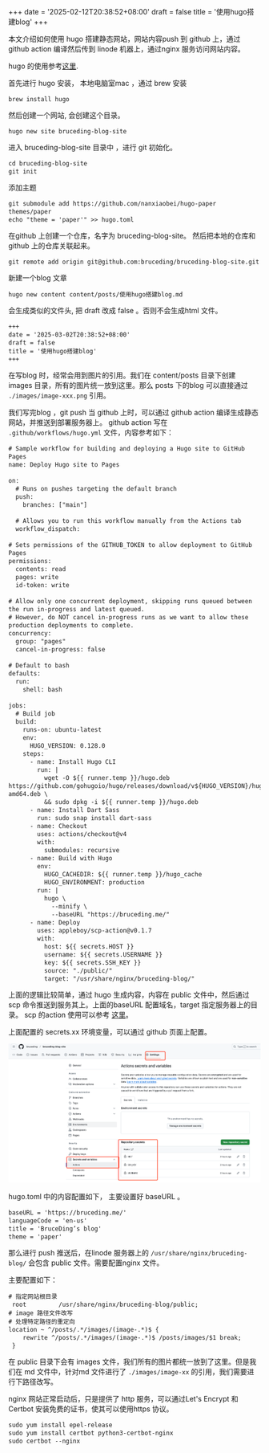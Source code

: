 +++
date = '2025-02-12T20:38:52+08:00'
draft = false 
title = '使用hugo搭建blog'
+++

本文介绍如何使用 hugo 搭建静态网站，网站内容push 到 github 上，通过 github action 编译然后传到 linode 机器上，通过nginx 服务访问网站内容。

hugo 的使用参考[这里](https://github.com/gohugoio/hugo). 

首先进行 hugo 安装， 本地电脑室mac ，通过 brew 安装
```
brew install hugo
```
然后创建一个网站, 会创建这个目录。
```
hugo new site bruceding-blog-site
```
进入 bruceding-blog-site 目录中 ，进行 git 初始化。
```
cd bruceding-blog-site
git init    
```
添加主题
```
git submodule add https://github.com/nanxiaobei/hugo-paper themes/paper
echo "theme = 'paper'" >> hugo.toml
```
在github 上创建一个仓库，名字为 bruceding-blog-site。
然后把本地的仓库和github 上的仓库关联起来。
```
git remote add origin git@github.com:bruceding/bruceding-blog-site.git
```
新建一个blog 文章 
```
hugo new content content/posts/使用hugo搭建blog.md
```
会生成类似的文件头, 把 draft 改成 false 。否则不会生成html 文件。 
```
+++
date = '2025-03-02T20:38:52+08:00'
draft = false 
title = '使用hugo搭建blog'
+++
```
在写blog 时，经常会用到图片的引用。我们在 content/posts 目录下创建 images 目录，所有的图片统一放到这里。那么 posts 下的blog 可以直接通过 `./images/image-xxx.png` 引用。

我们写完blog ，git push 当 github 上时，可以通过 github action 编译生成静态网站，并推送到部署服务器上。
github action 写在 `.github/workflows/hugo.yml` 文件，内容参考如下：
```
# Sample workflow for building and deploying a Hugo site to GitHub Pages
name: Deploy Hugo site to Pages

on:
  # Runs on pushes targeting the default branch
  push:
    branches: ["main"]

  # Allows you to run this workflow manually from the Actions tab
  workflow_dispatch:

# Sets permissions of the GITHUB_TOKEN to allow deployment to GitHub Pages
permissions:
  contents: read
  pages: write
  id-token: write

# Allow only one concurrent deployment, skipping runs queued between the run in-progress and latest queued.
# However, do NOT cancel in-progress runs as we want to allow these production deployments to complete.
concurrency:
  group: "pages"
  cancel-in-progress: false

# Default to bash
defaults:
  run:
    shell: bash

jobs:
  # Build job
  build:
    runs-on: ubuntu-latest
    env:
      HUGO_VERSION: 0.128.0
    steps:
      - name: Install Hugo CLI
        run: |
          wget -O ${{ runner.temp }}/hugo.deb https://github.com/gohugoio/hugo/releases/download/v${HUGO_VERSION}/hugo_extended_${HUGO_VERSION}_linux-amd64.deb \
          && sudo dpkg -i ${{ runner.temp }}/hugo.deb
      - name: Install Dart Sass
        run: sudo snap install dart-sass
      - name: Checkout
        uses: actions/checkout@v4
        with:
          submodules: recursive
      - name: Build with Hugo
        env:
          HUGO_CACHEDIR: ${{ runner.temp }}/hugo_cache
          HUGO_ENVIRONMENT: production
        run: |
          hugo \
            --minify \
            --baseURL "https://bruceding.me/"
      - name: Deploy
        uses: appleboy/scp-action@v0.1.7
        with:
          host: ${{ secrets.HOST }}
          username: ${{ secrets.USERNAME }}
          key: ${{ secrets.SSH_KEY }}
          source: "./public/"
          target: "/usr/share/nginx/bruceding-blog/"

```
上面的逻辑比较简单，通过 hugo 生成内容，内容在 public 文件中，然后通过scp 命令推送到服务其上。上面的baseURL 配置域名，target 指定服务器上的目录。
scp 的action 使用可以参考 [这里](https://github.com/appleboy/scp-action)。

上面配置的 secrets.xx 环境变量，可以通过 github 页面上配置。

![image-20250302211801662](./images/image-20250302211801662.png)

hugo.toml 中的内容配置如下， 主要设置好 baseURL 。

```
baseURL = 'https://bruceding.me/'
languageCode = 'en-us'
title = 'BruceDing’s blog'
theme = 'paper'
```

那么进行 push 推送后，在linode 服务器上的 `/usr/share/nginx/bruceding-blog/` 会包含 public 文件。需要配置nginx 文件。

主要配置如下：

```
# 指定网站根目录
 root         /usr/share/nginx/bruceding-blog/public;
# image 路径文件改写
# 处理特定路径的重定向
location ~ ^/posts/.*/images/(image-.*)$ {
    rewrite ^/posts/.*/images/(image-.*)$ /posts/images/$1 break;
 }

```

在 public 目录下会有 images 文件，我们所有的图片都统一放到了这里。但是我们在 md 文件中，针对md 文件进行了 `./images/image-xx` 的引用，我们需要进行下路径改写。

nginx 网站正常启动后，只是提供了 http 服务，可以通过Let's Encrypt 和 Certbot 安装免费的证书，使其可以使用https 协议。

```
sudo yum install epel-release
sudo yum install certbot python3-certbot-nginx
sudo certbot --nginx
```

